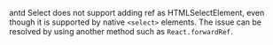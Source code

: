antd Select does not support adding ref as HTMLSelectElement, even though it is supported by native `<select>` elements. The issue can be resolved by using another method such as `React.forwardRef`.
